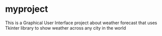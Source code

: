 # myproject
This is a Graphical User Interface project about weather forecast that uses Tkinter library to show weather across any city in the world
